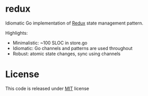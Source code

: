 # redux

Idiomatic Go implementation of [Redux](https://redux.js.org) state management
pattern.

Highlights:

* Minimalistic: ~100 SLOC in store.go
* Idiomatic: Go channels and patterns are used throughout
* Robust: atomic state changes, sync using channels

# License

This code is released under [MIT](https://github.com/andviro/redux/blob/master/LICENSE) license
